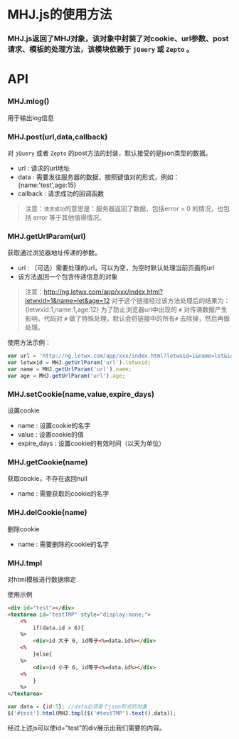#	MHJ.js的使用方法

###	MHJ.js返回了MHJ对象，该对象中封装了对cookie、url参数、post请求、模板的处理方法，该模块依赖于 `jQuery` 或 `Zepto` 。

#	API

###	MHJ.mlog()
用于输出log信息

### MHJ.post(url,data,callback)
对 `jQuery` 或者 `Zepto` 的post方法的封装，默认接受的是json类型的数据。
* url : 请求的url地址
* data : 需要发往服务器的数据，按照键值对的形式，例如：{name:'test',age:15}
* callback : 请求成功的回调函数

>注意：`请求成功`的意思是：服务器返回了数据，包括error = 0 的情况，也包括 error 等于其他值得情况。

###	MHJ.getUrlParam(url)
获取通过浏览器地址传递的参数。
* url : （可选）需要处理的url，可以为空，为空时默认处理当前页面的url
* 该方法返回一个包含传递信息的对象

>注意：http://ng.letwx.com/app/xxx/index.html?letwxid=1&name=let&age=12
>对于这个链接经过该方法处理后的结果为：{letwxid:1,name:1,age:12}
>为了防止浏览器url中出现的 `#` 对传递数据产生影响，代码对 `#` 做了特殊处理，默认会将链接中的所有`#` 去除掉，然后再做处理。

使用方法示例：
```js
var url = 'http://ng.letwx.com/app/xxx/index.html?letwxid=1&name=let&id=12'
var letwxid = MHJ.getUrlParam('url').letwxid;
var name = MHJ.getUrlParam('url').name;
var age = MHJ.getUrlParam('url').age;
```

###	MHJ.setCookie(name,value,expire_days)
设置cookie
* name : 设置cookie的名字
* value : 设置cookie的值
* expire_days : 设置cookie的有效时间（以天为单位）

###	MHJ.getCookie(name)
获取cookie，不存在返回null
* name : 需要获取的cookie的名字

###	MHJ.delCookie(name)
删除cookie
* name : 需要删除的cookie的名字

### MHJ.tmpl
对html模板进行数据绑定

使用示例
```html
<div id="test"></div>
<textarea id="testTMP" style="display:none;">
	<%
    	if(data.id > 6){
    %>
    	<div>id 大于 6, id等于<%=data.id%></div>
    <%
    	}else{
    %>
    	<div>id 小于 6, id等于<%=data.id%></div>
    <%
    	}
    %>
</textarea>
```
```js
var data = {id:5}; //data必须是个json形式的对象
$('#test').html(MHJ.tmpl($('#testTMP').text(),data));
```
经过上述js可以使id="test"的div展示出我们需要的内容。
